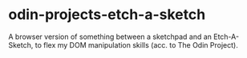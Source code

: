 # odin-projects-etch-a-sketch
A browser version of something between a sketchpad and an Etch-A-Sketch, to flex my DOM manipulation skills (acc. to The Odin Project).

